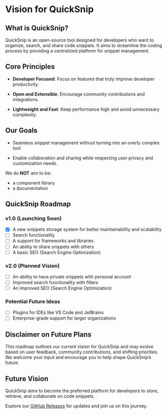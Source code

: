 # Vision for QuickSnip

## What is QuickSnip?

QuickSnip is an open-source tool designed for developers who want to organize, search, and share code snippets. It aims to streamline the coding process by providing a centralized platform for snippet management.

## Core Principles

- **Developer Focused**: Focus on features that truly improve developer productivity.

- **Open and Extensible**: Encourage community contributions and integrations.

- **Lightweight and Fast**: Keep performance high and avoid unnecessary complexity.

## Our Goals

- Seamless snippet management without turning into an overly complex tool

- Enable collaboration and sharing while respecting user privacy and customization needs.

We do **NOT** aim to be:

- a component library
- a documentation 

## QuickSnip Roadmap

### v1.0 (Launching Soon)

- [x] A new snippets storage system for better maintainability and scalability
- [ ] Search functionality
- [ ] A support for frameworks and libraries
- [ ] An ability to share snippets with others
- [ ] A basic SEO (Search Engine Optimization)

### v2.0 (Planned Vision)

- [ ] An ability to have private snippets with personal account
- [ ] Improved search functionality with filters
- [ ] An improved SEO (Search Engine Optimization)

### Potential Future Ideas

- [ ] Plugins for IDEs like VS Code and JetBrains
- [ ] Enterprise-grade support for larger organizations

## Disclaimer on Future Plans

This roadmap outlines our current vision for QuickSnip and may evolve based on user feedback, community contributions, and shifting priorities. We welcome your input and encourage you to help shape QuickSnip’s future.

## Future Vision

QuickSnip aims to become the preferred platform for developers to store, retrieve, and collaborate on code snippets.

Explore our [GitHub Releases](https://github.com/dostonnabotov/quicksnip/releases) for updates and join us on this journey.